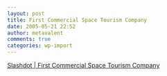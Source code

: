 ```yaml
---
layout: post
title: First Commercial Space Tourism Company
date: 2005-05-21 22:52
author: metavalent
comments: true
categories: wp-import
---
```

<a href="https://science.slashdot.org/article.pl?sid=05/05/21/1814213&amp;from=rss">Slashdot | First Commercial Space Tourism Company</a>
